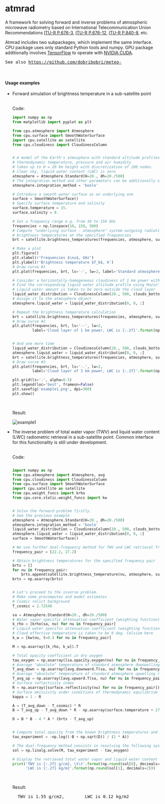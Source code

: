 # atmrad
A framework for solving forward and inverse problems of atmospheric microwave radiometry 
based on International Telecommunication Union Recommendations 
<a href='https://www.itu.int/dms_pubrec/itu-r/rec/p/R-REC-P.676-3-199708-S!!PDF-E.pdf'>ITU-R P.676-3</a>, 
<a href='https://www.itu.int/dms_pubrec/itu-r/rec/p/R-REC-P.676-12-201908-S!!PDF-E.pdf'>ITU-R P.676-12</a>, 
<a href='https://www.itu.int/dms_pubrec/itu-r/rec/p/R-REC-P.840-8-201908-I!!PDF-E.pdf'>ITU-R P.840-8</a>, etc. 

Atmrad includes two subpackages, which implement the same interface. 
CPU package uses only standard Python tools and numpy. GPU package additionally involves <a href="https://www.tensorflow.org/">TensorFlow</a> to operate with <a href="https://developer.nvidia.com/cuda-toolkit">NVIDIA CUDA</a>.

<pre>
See also <a href='https://github.com/dobribobri/meteo-'>https://github.com/dobribobri/meteo-</a>
</pre>

&nbsp;
#### Usage examples

<ul>
<li>Forward simulation of brightness temperature in a sub-satellite point</li>
&nbsp;
  
Code:
  
```python
import numpy as np
from matplotlib import pyplot as plt

from cpu.atmosphere import Atmosphere
from cpu.surface import SmoothWaterSurface
import cpu.satellite as satellite
from cpu.cloudiness import CloudinessColumn


# A model of the Earth's atmosphere with standard altitude profiles of
# thermodynamic temperature, pressure and air humidity
# taken up to H = 20 km height with discretization of 100 nodes.
# Clear sky, liquid water content (LWC) is zero
atmosphere = Atmosphere.Standard(H=20., dh=20./500)
# The integration method and other parameters can be additionally specified
atmosphere.integration_method = 'boole'

# Introduce a smooth water surface as an underlying one
surface = SmoothWaterSurface()
# Specify surface temperature and salinity
surface.temperature = 15.
surface.salinity = 0.

# Set a frequency range e.g. from 10 to 150 GHz
frequencies = np.linspace(10, 150, 500)
# Compute "underlying surface - atmosphere" system outgoing radiation
# brightness temperatures at the specified frequencies
brt = satellite.brightness_temperatures(frequencies, atmosphere, surface, cosmic=True)

# Make a plot
plt.figure()
plt.xlabel(r'Frequencies $\nu$, GHz')
plt.ylabel(r'Brightness temperature $T_b$, K')
# Draw curve #1
plt.plot(frequencies, brt, ls='-', lw=2, label='Standard atmosphere, clear sky, LWC is zero')

# Consider a horizontally-homogeneous cloudiness of 1 km power with base altitude of 1.2 km.
# Find the corresponding liquid water altitude profile using Mazin's model.
# Liquid water amount is taken to be zero outside the cloud layer
liquid_water_distribution = CloudinessColumn(20., 500, clouds_bottom=1.2).liquid_water(height=1.)
# Assign it to the atmosphere object
atmosphere.liquid_water = liquid_water_distribution[0, 0, :]

# Repeat the brightness temperature calculation
brt = satellite.brightness_temperatures(frequencies, atmosphere, surface, cosmic=True)
# Draw curve #2
plt.plot(frequencies, brt, ls='--', lw=2,
         label='Cloud layer of 1 km power, LWC is {:.2f}'.format(np.round(atmosphere.W, decimals=2)) + ' kg/m$^2$')


# And one more time
liquid_water_distribution = CloudinessColumn(20., 500, clouds_bottom=1.2).liquid_water(height=3.)
atmosphere.liquid_water = liquid_water_distribution[0, 0, :]
brt = satellite.brightness_temperatures(frequencies, atmosphere, surface, cosmic=True)
# Draw curve #3
plt.plot(frequencies, brt, ls='-.', lw=2,
         label='Cloud layer of 3 km power, LWC is {:.2f}'.format(np.round(atmosphere.W, decimals=2)) + ' kg/m$^2$')

plt.grid(ls=':', alpha=0.5)
plt.legend(loc='best', frameon=False)
plt.savefig('example1.png', dpi=300)
plt.show()

```

&nbsp;

Result:

![example1](https://github.com/dobribobri/atmrad/assets/31748247/e851e87c-d18f-493e-b7fc-42568e7183a7)


<li>The inverse problem of total water vapor (TWV) and liquid water content (LWC) radiometric retrieval in a sub-satellite point. Common interface for this functionality is still under development.</li>
&nbsp;

Code:

```python

import numpy as np
from cpu.atmosphere import Atmosphere, avg
from cpu.cloudiness import CloudinessColumn
from cpu.surface import SmoothWaterSurface
import cpu.satellite as satellite
from cpu.weight_funcs import krho
from cpu.core.static.weight_funcs import kw


# Solve the forward problem firstly.
# See the previous example
atmosphere = Atmosphere.Standard(H=20., dh=20./500)
atmosphere.integration_method = 'boole'
liquid_water_distribution = CloudinessColumn(20., 500, clouds_bottom=1.2).liquid_water(height=1.)
atmosphere.liquid_water = liquid_water_distribution[0, 0, :]
surface = SmoothWaterSurface()

# We use further dual-frequency method for TWV and LWC retrieval from the known brightness temperatures
frequency_pair = [22.2, 27.2]

# Obtain brightness temperatures for the specified frequency pair
brts = []
for nu in frequency_pair:
    brts.append(satellite.brightness_temperature(nu, atmosphere, surface, cosmic=True))
brts = np.asarray(brts)


# Let's proceed to the inverse problem.
# Make some precomputes and model estimates
# Cosmic relict background
T_cosmic = 2.72548

sa = Atmosphere.Standard(H=20., dh=20./500)
# Water vapor specific attenuation coefficient (weighting function)
k_rho = [krho(sa, nu) for nu in frequency_pair]
# Liquid water specific attenuation coefficient (weighting function).
# Cloud effective temperature is taken to be 0 deg. Celsium here
k_w = [kw(nu, t=0.) for nu in frequency_pair]

M = np.asarray([k_rho, k_w]).T

# Total opacity coefficient in dry oxygen
tau_oxygen = np.asarray([sa.opacity.oxygen(nu) for nu in frequency_pair])
# Average "absolute" temperature of standard atmosphere downwelling radiation
T_avg_down = np.asarray([avg.downward.T(sa, nu) for nu in frequency_pair])
# Average "absolute" temperature of standard atmosphere upwelling radiation
T_avg_up = np.asarray([avg.upward.T(sa, nu) for nu in frequency_pair])
# Surface reflectivity index
R = np.asarray([surface.reflectivity(nu) for nu in frequency_pair])
# Surface emissivity under conditions of thermodynamic equilibrium
kappa = 1 - R

A = (T_avg_down - T_cosmic) * R
B = T_avg_up - T_avg_down * R - np.asarray(surface.temperature + 273.15) * kappa

D = B * B - 4 * A * (brts - T_avg_up)


# Compute total opacity from the known brightness temperatures and the model estimates
tau_experiment = -np.log((-B + np.sqrt(D)) / (2 * A))

# The dual-frequency method consists in resolving the following system of linear equations
sol = np.linalg.solve(M, tau_experiment - tau_oxygen)

# Display the retrieved total water vapor and liquid water content values
print('TWV is {:.2f} g/cm2, \t\t'.format(np.round(sol[0], decimals=2)) +
      'LWC is {:.2f} kg/m2'.format(np.round(sol[1], decimals=2)))

```

&nbsp;

Result:

<pre>
  TWV is 1.55 g/cm2, 		LWC is 0.12 kg/m2
</pre>

</ul>
